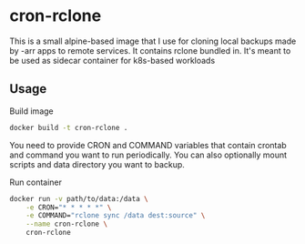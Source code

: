 # cron-rclone

This is a small alpine-based image that I use for cloning local backups made by -arr apps to remote services.
It contains rclone bundled in. It's meant to be used as sidecar container for k8s-based workloads

## Usage

Build image
```sh
docker build -t cron-rclone .
```

You need to provide CRON and COMMAND variables that contain crontab and
command you want to run periodically.
You can also optionally mount scripts and data directory you want to backup.

Run container
```sh
docker run -v path/to/data:/data \
    -e CRON="* * * * *" \
    -e COMMAND="rclone sync /data dest:source" \
    --name cron-rclone \
    cron-rclone
```